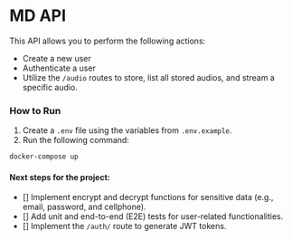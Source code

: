 # MD API

This API allows you to perform the following actions:

- Create a new user
- Authenticate a user
- Utilize the `/audio` routes to store, list all stored audios, and stream a specific audio.

### How to Run

1. Create a `.env` file using the variables from `.env.example`.
2. Run the following command:

```bash
docker-compose up
```

#### Next steps for the project:

- [] Implement encrypt and decrypt functions for sensitive data (e.g., email, password, and cellphone).
- [] Add unit and end-to-end (E2E) tests for user-related functionalities.
- [] Implement the `/auth/` route to generate JWT tokens.
